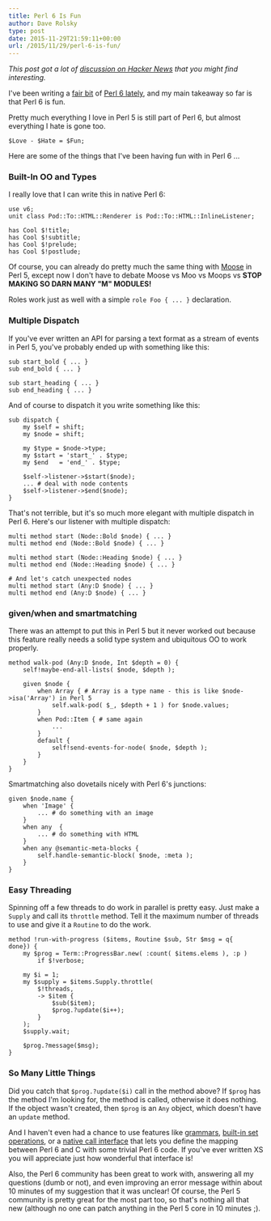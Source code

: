 ```yaml
---
title: Perl 6 Is Fun
author: Dave Rolsky
type: post
date: 2015-11-29T21:59:11+00:00
url: /2015/11/29/perl-6-is-fun/
---
```


_This post got a lot of [discussion on Hacker News][1] that you might find interesting._

I've been writing a [fair bit][2] of [Perl 6 lately][3], and my main takeaway so far is that Perl 6
is fun.

Pretty much everything I love in Perl 5 is still part of Perl 6, but almost everything I hate is
gone too.

`$Love - $Hate = $Fun;`

Here are some of the things that I've been having fun with in Perl 6 ...

### Built-In OO and Types

I really love that I can write this in native Perl 6:

```
use v6;
unit class Pod::To::HTML::Renderer is Pod::To::HTML::InlineListener;

has Cool $!title;
has Cool $!subtitle;
has Cool $!prelude;
has Cool $!postlude;
```

Of course, you can already do pretty much the same thing with [Moose][4] in Perl 5, except now I
don't have to debate Moose vs Moo vs Moops vs **STOP MAKING SO DARN MANY "M" MODULES!**

Roles work just as well with a simple `role Foo { ... }` declaration.

### Multiple Dispatch

If you've ever written an API for parsing a text format as a stream of events in Perl 5, you've
probably ended up with something like this:

```
sub start_bold { ... }
sub end_bold { ... }

sub start_heading { ... }
sub end_heading { ... }
```

And of course to dispatch it you write something like this:

```
sub dispatch {
    my $self = shift;
    my $node = shift;

    my $type = $node->type;
    my $start = 'start_' . $type;
    my $end   = 'end_' . $type;

    $self->listener->$start($node);
    ... # deal with node contents
    $self->listener->$end($node);
}
```

That's not terrible, but it's so much more elegant with multiple dispatch in Perl 6. Here's our
listener with multiple dispatch:

```
multi method start (Node::Bold $node) { ... }
multi method end (Node::Bold $node) { ... }

multi method start (Node::Heading $node) { ... }
multi method end (Node::Heading $node) { ... }

# And let's catch unexpected nodes
multi method start (Any:D $node) { ... }
multi method end (Any:D $node) { ... }
```

### given/when and smartmatching

There was an attempt to put this in Perl 5 but it never worked out because this feature really needs
a solid type system and ubiquitous OO to work properly.

```
method walk-pod (Any:D $node, Int $depth = 0) {
    self!maybe-end-all-lists( $node, $depth );

    given $node {
        when Array { # Array is a type name - this is like $node->isa('Array') in Perl 5
            self.walk-pod( $_, $depth + 1 ) for $node.values;
        }
        when Pod::Item { # same again
            ...
        }
        default {
            self!send-events-for-node( $node, $depth );
        }
    }
}
```

Smartmatching also dovetails nicely with Perl 6's junctions:

```
given $node.name {
    when 'Image' {
        ... # do something with an image
    }
    when any  {
        ... # do something with HTML
    }
    when any @semantic-meta-blocks {
        self.handle-semantic-block( $node, :meta );
    }
}
```

### Easy Threading

Spinning off a few threads to do work in parallel is pretty easy. Just make a `Supply` and call its
`throttle` method. Tell it the maximum number of threads to use and give it a `Routine` to do the
work.

```
method !run-with-progress ($items, Routine $sub, Str $msg = q{   done}) {
    my $prog = Term::ProgressBar.new( :count( $items.elems ), :p )
        if $!verbose;

    my $i = 1;
    my $supply = $items.Supply.throttle(
        $!threads,
        -> $item {
            $sub($item);
            $prog.?update($i++);
        }
    );
    $supply.wait;

    $prog.?message($msg);
}
```

### So Many Little Things

Did you catch that `$prog.?update($i)` call in the method above? If `$prog` has the method I'm
looking for, the method is called, otherwise it does nothing. If the object wasn't created, then
`$prog` is an `Any` object, which doesn't have an `update` method.

And I haven't even had a chance to use features like [grammars][5], [built-in set operations][6], or
a [native call interface][7] that lets you define the mapping between Perl 6 and C with some trivial
Perl 6 code. If you've ever written XS you will appreciate just how wonderful that interface is!

Also, the Perl 6 community has been great to work with, answering all my questions (dumb or not),
and even improving an error message within about 10 minutes of my suggestion that it was unclear! Of
course, the Perl 5 community is pretty great for the most part too, so that's nothing all that new
(although no one can patch anything in the Perl 5 core in 10 minutes ;).

[1]: https://news.ycombinator.com/item?id=10650176
[2]: https://github.com/autarch/perl6-Pod-NodeWalker
[3]: https://github.com/autarch/Pod-To-HTML/tree/autarch/use-pod-nodewalker
[4]: https://metacpan.org/release/Moose
[5]: http://doc.raku.org/language/grammars
[6]: https://docs.raku.org/language/setbagmix
[7]: https://docs.raku.org/language/nativecall
